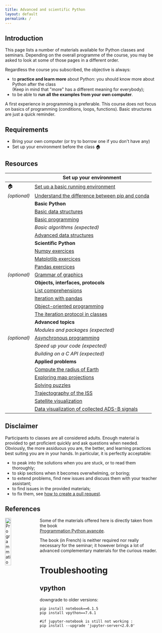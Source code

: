 ```yaml
---
title: Advanced and scientific Python
layout: default
permalink: /
---
```


## Introduction

This page lists a number of materials available for Python classes and seminars. Depending on the overall programme of the course, you may be asked to look at some of those pages in a different order.

Regardless the course you subscribed, the objective is always:

- to **practice and learn more** about Python: you should know more about Python after the class  
  (Keep in mind that "more" has a different meaning for everybody);
- to be able to **run all the examples from your own computer**.

A first experience in programming is preferable. This course does not focus on basics of programming (conditions, loops, functions). Basic structures are just a quick reminder.

## Requirements

- Bring your own computer (or try to borrow one if you don't have any)
- Set up your environment before the class 🏠

## Resources

|              | **Set up your environment**                                              |
| ------------ | ------------------------------------------------------------------------ |
| 🏠           | [Set up a basic running environment](pages/setup.md)                     |
| _(optional)_ | [Understand the difference between pip and conda](pages/dependencies.md) |
|              | **Basic Python**                                                         |
|              | [Basic data structures](pages/basic.md)                                  |
|              | [Basic programming](pages/exercices.md)                                  |
|              | _Basic algorithms (expected)_                                            |
|              | [Advanced data structures](pages/structures.md)                          |
|              | **Scientific Python**                                                    |
|              | [Numpy exercices](pages/numpy.md)                                        |
|              | [Matplotlib exercices](pages/matplotlib.md)                              |
|              | [Pandas exercices](pages/pandas.md)                                      |
| _(optional)_ | [Grammar of graphics](/python/altair)                                    |
|              | **Objects, interfaces, protocols**                                       |
|              | [List comprehensions](pages/comprehensions.md)                           |
|              | [Iteration with pandas](pages/pandas_iterate.md)                         |
|              | [Object-oriented programming](pages/objects.md)                          |
|              | [The iteration protocol in classes](pages/pandas_oo.md)                  |
|              | **Advanced topics**                                                      |
|              | _Modules and packages (expected)_                                        |
| _(optional)_ | [Asynchronous programming](pages/asyncio.md)                             |
|              | _Speed up your code (expected)_                                          |
|              | _Building on a C API (expected)_                                         |
|              | **Applied problems**                                                     |
|              | [Compute the radius of Earth](cassini)                                   |
|              | [Exploring map projections](mapmaking)                                   |
|              | [Solving puzzles](pages/puzzles.md)                                      |
|              | [Trajectography of the ISS](space_station)                               |
|              | [Satellite visualization](labs/satellites/)                              |
|              | [Data visualization of collected ADS-B signals](labs/adsb/dump1090.md)   |

## Disclaimer

Participants to classes are all considered adults. Enough material is provided to get proficient quickly and ask questions when needed. Obviously, the more assiduous you are, the better, and learning practices best suiting you are in your hands. In particular, it is perfectly acceptable:

- to peak into the solutions when you are stuck, or to read them thoroughly;
- to skip sections when it becomes overwhelming, or boring;
- to extend problems, find new issues and discuss them with your teacher assistant;
- to find issues in the provided materials;
- to fix them, see [how to create a pull request](https://help.github.com/en/articles/creating-a-pull-request).

## References

<a href="https://www.xoolive.org/python/">
  <img src="https://www.xoolive.org/python/_static/9782100815982_thumb.jpg"
       alt="Programmation Python avancée" width="20%" align="left"
       style="margin-right: 1em"/>
</a>

Some of the materials offered here is directly taken from the book  
[Programmation Python avancée](https://www.xoolive.org/python/).

The book (in French) is neither required nor really necessary for the seminar; it however brings a lot of advanced complementary materials for the curious reader.


# Troubleshooting

## vpython

downgrade to older versions: 
```
pip install notebook==6.1.5
pip install vpython==7.6.1

#if jupyter-notebook is still not working : 
pip install --upgrade 'jupyter-server<2.0.0'
```
